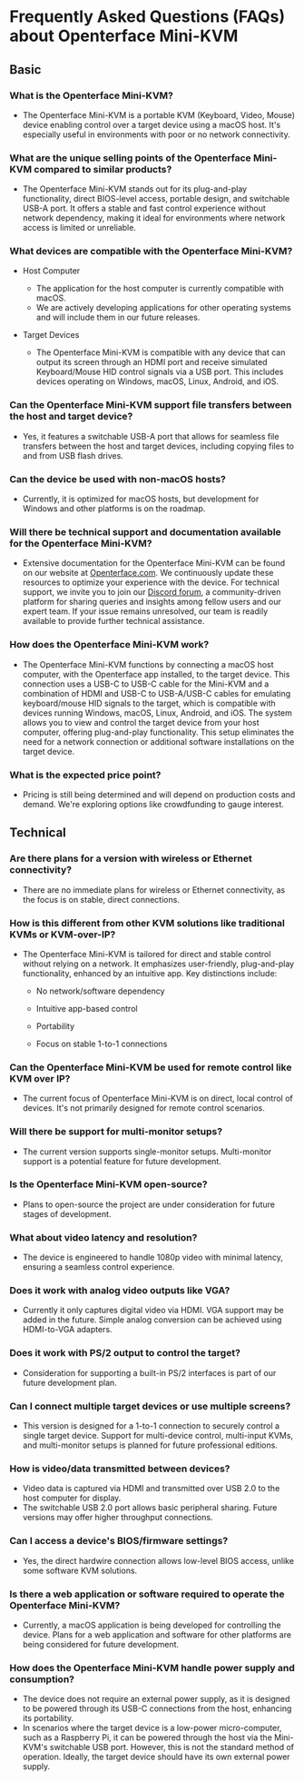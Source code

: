 # Frequently Asked Questions (FAQs) about Openterface Mini-KVM

## Basic

### **What is the Openterface Mini-KVM?**

   - The Openterface Mini-KVM is a portable KVM (Keyboard, Video, Mouse) device enabling control over a target device using a macOS host. It's especially useful in environments with poor or no network connectivity.

### **What are the unique selling points of the Openterface Mini-KVM compared to similar products?**

- The Openterface Mini-KVM stands out for its plug-and-play functionality, direct BIOS-level access, portable design, and switchable USB-A port. It offers a stable and fast control experience without network dependency, making it ideal for environments where network access is limited or unreliable.

### **What devices are compatible with the Openterface Mini-KVM?**

- Host Computer
    - The application for the host computer is currently compatible with macOS.
    - We are actively developing applications for other operating systems and will include them in our future releases.

- Target Devices
    - The Openterface Mini-KVM is compatible with any device that can output its screen through an HDMI port and receive simulated Keyboard/Mouse HID control signals via a USB port. This includes devices operating on Windows, macOS, Linux, Android, and iOS.

### **Can the Openterface Mini-KVM support file transfers between the host and target device?**

- Yes, it features a switchable USB-A port that allows for seamless file transfers between the host and target devices, including copying files to and from USB flash drives.

### **Can the device be used with non-macOS hosts?**

   - Currently, it is optimized for macOS hosts, but development for Windows and other platforms is on the roadmap.

### **Will there be technical support and documentation available for the Openterface Mini-KVM?**

- Extensive documentation for the Openterface Mini-KVM can be found on our website at [Openterface.com](https://www.openterface.com/). We continuously update these resources to optimize your experience with the device. For technical support, we invite you to join our [Discord forum](https://discord.gg/skfExqDD), a community-driven platform for sharing queries and insights among fellow users and our expert team. If your issue remains unresolved, our team is readily available to provide further technical assistance.

### **How does the Openterface Mini-KVM work?**

   - The Openterface Mini-KVM functions by connecting a macOS host computer, with the Openterface app installed, to the target device. This connection uses a USB-C to USB-C cable for the Mini-KVM and a combination of HDMI and USB-C to USB-A/USB-C cables for emulating keyboard/mouse HID signals to the target, which is compatible with devices running Windows, macOS, Linux, Android, and iOS. The system allows you to view and control the target device from your host computer, offering plug-and-play functionality. This setup eliminates the need for a network connection or additional software installations on the target device.

### **What is the expected price point?**

   - Pricing is still being determined and will depend on production costs and demand. We're exploring options like crowdfunding to gauge interest.

## Technical

### **Are there plans for a version with wireless or Ethernet connectivity?**

   - There are no immediate plans for wireless or Ethernet connectivity, as the focus is on stable, direct connections.

### **How is this different from other KVM solutions like traditional KVMs or KVM-over-IP?**

   - The Openterface Mini-KVM is tailored for direct and stable control without relying on a network. It emphasizes user-friendly, plug-and-play functionality, enhanced by an intuitive app. Key distinctions include:

     - No network/software dependency

     - Intuitive app-based control

     - Portability

     - Focus on stable 1-to-1 connections

### **Can the Openterface Mini-KVM be used for remote control like KVM over IP?**

   - The current focus of Openterface Mini-KVM is on direct, local control of devices. It's not primarily designed for remote control scenarios.

### **Will there be support for multi-monitor setups?**

   - The current version supports single-monitor setups. Multi-monitor support is a potential feature for future development.

### **Is the Openterface Mini-KVM open-source?**

   - Plans to open-source the project are under consideration for future stages of development.

### **What about video latency and resolution?**

   - The device is engineered to handle 1080p video with minimal latency, ensuring a seamless control experience.

### **Does it work with analog video outputs like VGA?**

   - Currently it only captures digital video via HDMI. VGA support may be added in the future. Simple analog conversion can be achieved using HDMI-to-VGA adapters.

### **Does it work with PS/2 output to control the target?**

   - Consideration for supporting a built-in PS/2 interfaces is part of our future development plan.


### **Can I connect multiple target devices or use multiple screens?**

   - This version is designed for a 1-to-1 connection to securely control a single target device. Support for multi-device control, multi-input KVMs, and multi-monitor setups is planned for future professional editions.

### **How is video/data transmitted between devices?**

   - Video data is captured via HDMI and transmitted over USB 2.0 to the host computer for display. 
   - The switchable USB 2.0 port allows basic peripheral sharing. Future versions may offer higher throughput connections.

### **Can I access a device's BIOS/firmware settings?**

   - Yes, the direct hardwire connection allows low-level BIOS access, unlike some software KVM solutions.

### **Is there a web application or software required to operate the Openterface Mini-KVM?**

- Currently, a macOS application is being developed for controlling the device. Plans for a web application and software for other platforms are being considered for future development.

### **How does the Openterface Mini-KVM handle power supply and consumption?**

- The device does not require an external power supply, as it is designed to be powered through its USB-C connections from the host, enhancing its portability.
- In scenarios where the target device is a low-power micro-computer, such as a Raspberry Pi, it can be powered through the host via the Mini-KVM's switchable USB port. However, this is not the standard method of operation. Ideally, the target device should have its own external power supply.
